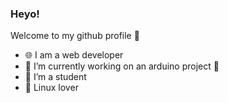 ### Heyo! 
Welcome to my github profile 👋
- 🌐 I am a web developer
- 🔭 I’m currently working on an arduino project 🤔
- 🌱 I’m a student
- 🐧 Linux lover
<!--
**itsTh3K1ll3r/itsth3k1ll3r** is a ✨ _special_ ✨ repository because its `README.md` (this file) appears on your GitHub profile.

Here are some ideas to get you started:


- 🌱 I’m currently learning ...
- 👯 I’m looking to collaborate on ...
- 🤔 I’m looking for help with ...
- 💬 Ask me about ...
- 📫 How to reach me: ...
- 😄 Pronouns: ...

-->
